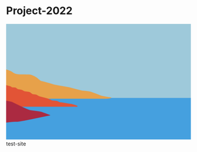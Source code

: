 # Project-2022
![Big_Sur_Simple](https://github.com/Semvt/Project-2022/blob/main/Big_Sur_Simple.png)
test-site
